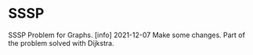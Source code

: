 # SSSP
SSSP Problem for Graphs.
[info] 2021-12-07 Make some changes. Part of the problem solved with Dijkstra.
